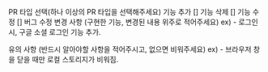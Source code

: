 PR 타입 선택(하나 이상의 PR 타입을 선택해주세요)
 기능 추가
[] 기능 삭제
[] 기능 수정
[] 버그 수정
변경 사항 (구현한 기능, 변경된 내용 위주로 적어주세요)
ex) - 로그인 시, 구글 소셜 로그인 기능 추가.

유의 사항 (반드시 알아야할 사항을 적어주시고, 없으면 비워주세요)
ex) - 브라우저 창을 닫을 때만 로컬 스토리지가 비워짐.
